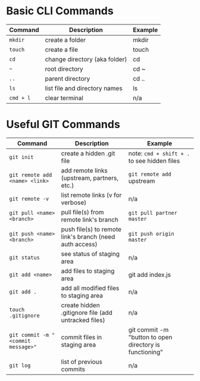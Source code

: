 Basic CLI Commands
=================

| Command  | Description | Example |
| ------------- | ------------- | ------------- |
| `mkdir` | create a folder | mkdir <new-folder>
| `touch` | create a file| touch <new-file>
| `cd` | change directory (aka folder) | cd <new-folder>
| `~` | root directory | cd ~
| `..` | parent directory | cd ..
| `ls` | list file and directory names | ls <folder-name>
| `cmd + l` | clear terminal | n/a

Useful GIT Commands
=================

| Command  | Description | Example |
| ------------- | ------------- | ------------- |
| `git init` | create a hidden .git file | note: `cmd + shift + .` to see hidden files
| `git remote add <name> <link>` | add remote links (upstream, partners, etc.) | `git remote add` upstream <Org GitHub Link>
| `git remote -v` | list remote links (v for verbose) | n/a
| `git pull <name> <branch>` | pull file(s) from remote link's branch | `git pull partner master`
| `git push <name> <branch>` | push file(s) to remote link's branch (need auth access) | `git push origin master`
| `git status` | see status of staging area | n/a  
| `git add <name>` | add files to staging area | git add index.js
| `git add .` | add all modified files to staging area | n/a
| `touch .gitignore` | create hidden .gitignore file (add untracked files) | n/a
| `git commit -m "<commit message>"` | commit files in staging area | git commit -m "button to open directory is functioning"
| `git log` | list of previous commits | n/a
